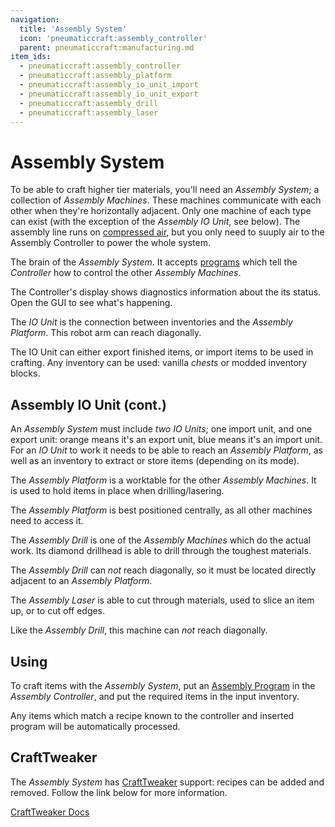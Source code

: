 ```yaml
---
navigation:
  title: 'Assembly System'
  icon: 'pneumaticcraft:assembly_controller'
  parent: pneumaticcraft:manufacturing.md
item_ids:
  - pneumaticcraft:assembly_controller
  - pneumaticcraft:assembly_platform
  - pneumaticcraft:assembly_io_unit_import
  - pneumaticcraft:assembly_io_unit_export
  - pneumaticcraft:assembly_drill
  - pneumaticcraft:assembly_laser
---
```


# Assembly System

To be able to craft higher tier materials, you'll need an _Assembly System_; a collection of _Assembly Machines_. These machines communicate with each other when they're horizontally adjacent. Only one machine of each type can exist (with the exception of the _Assembly IO Unit_, see below). The assembly line runs on [compressed air](../base_concepts/pressure.md), but you only need to suuply air to the Assembly Controller to power the whole system.

<ItemImage id="pneumaticcraft:assembly_controller" />

The brain of the _Assembly System_. It accepts [programs](./assembly_programs.md) which tell the _Controller_ how to control the other _Assembly Machines_.

The Controller's display shows diagnostics information about the its status. Open the GUI to see what's happening.

<ItemImage id="pneumaticcraft:assembly_io_unit_import" />

The _IO Unit_ is the connection between inventories and the _Assembly Platform_. This robot arm can reach diagonally.

The IO Unit can either export finished items, or import items to be used in crafting. Any inventory can be used: vanilla _chests_ or modded inventory blocks.

## Assembly IO Unit (cont.)

An _Assembly System_ must include _two_ _IO Units_; one import unit, and one export unit: <Color id="gold">orange</Color> means it's an export unit, <Color id="dark_red">blue</Color> means it's an import unit. For an _IO Unit_ to work it needs to be able to reach an _Assembly Platform_, as well as an inventory to extract or store items (depending on its mode).

<ItemImage id="pneumaticcraft:assembly_platform" />

The _Assembly Platform_ is a worktable for the other _Assembly Machines_. It is used to hold items in place when drilling/lasering.

The _Assembly Platform_ is best positioned centrally, as all other machines need to access it.

<ItemImage id="pneumaticcraft:assembly_drill" />

The _Assembly Drill_ is one of the _Assembly Machines_ which do the actual work. Its diamond drillhead is able to drill through the toughest materials.

The _Assembly Drill_ can _not_ reach diagonally, so it must be located directly adjacent to an _Assembly Platform_.

<ItemImage id="pneumaticcraft:assembly_laser" />

The _Assembly Laser_ is able to cut through materials, used to slice an item up, or to cut off edges.

Like the _Assembly Drill_, this machine can _not_ reach diagonally.

## Using

To craft items with the _Assembly System_, put an [Assembly Program](./assembly_programs.md) in the _Assembly Controller_, and put the required items in the input inventory.

Any items which match a recipe known to the controller and inserted program will be automatically processed.

## CraftTweaker

The _Assembly System_ has [CraftTweaker](https://minecraft.curseforge.com/projects/crafttweaker) support: recipes can be added and removed. Follow the link below for more information.

[CraftTweaker Docs](https://docs.blamejared.com/1.16/en/mods/PneumaticCraft-Repressurized/AssemblySystem)

<Recipe id="pneumaticcraft:assembly_controller" />

<Recipe id="pneumaticcraft:assembly_platform" />

<Recipe id="pneumaticcraft:assembly_io_unit_import" />

<Recipe id="pneumaticcraft:assembly_io_unit_export" />

<Recipe id="pneumaticcraft:assembly_io_unit_import_from_export" />

<Recipe id="pneumaticcraft:assembly_io_unit_export_from_import" />

<Recipe id="pneumaticcraft:assembly_drill" />

<Recipe id="pneumaticcraft:assembly_laser" />
